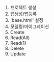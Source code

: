 1. 프로젝트 생성
2. 앱생성/앱등록
3. 'base.html' 설정
4. 모델링/마이그레이션
5. Create
6. Read(All)
7. Read(1)
8. Delete
9. Update